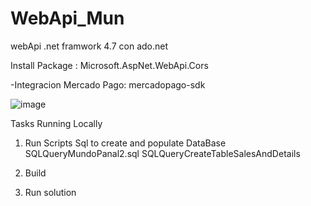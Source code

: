 

# WebApi_Mun
webApi .net framwork 4.7 con ado.net

Install Package :
Microsoft.AspNet.WebApi.Cors

-Integracion Mercado Pago:
mercadopago-sdk

![image](https://user-images.githubusercontent.com/55300998/211825994-a8df4683-f24d-49f8-98cb-89182ba485d8.png)


Tasks
Running Locally
1) Run Scripts Sql to create and populate DataBase
SQLQueryMundoPanal2.sql
SQLQueryCreateTableSalesAndDetails

2) Build 
3) Run solution
